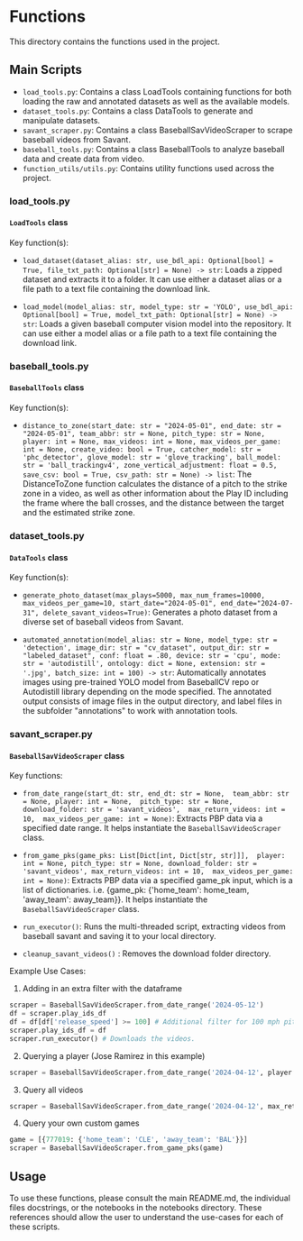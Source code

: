 # Functions

This directory contains the functions used in the project.

## Main Scripts

- `load_tools.py`: Contains a class LoadTools containing functions for both loading the raw and annotated datasets as well as the available models.
- `dataset_tools.py`: Contains a class DataTools to generate and manipulate datasets.
- `savant_scraper.py`: Contains a class BaseballSavVideoScraper to scrape baseball videos from Savant.
- `baseball_tools.py`: Contains a class BaseballTools to analyze baseball data and create data from video.
- `function_utils/utils.py`: Contains utility functions used across the project.

### load_tools.py

#### `LoadTools` class

Key function(s):
- `load_dataset(dataset_alias: str, use_bdl_api: Optional[bool] = True, file_txt_path: Optional[str] = None) -> str`: 
  Loads a zipped dataset and extracts it to a folder. It can use either a dataset alias or a file path to a text file containing the download link.

- `load_model(model_alias: str, model_type: str = 'YOLO', use_bdl_api: Optional[bool] = True, model_txt_path: Optional[str] = None) -> str`: 
  Loads a given baseball computer vision model into the repository. It can use either a model alias or a file path to a text file containing the download link.

### baseball_tools.py

#### `BaseballTools` class

Key function(s):
- `distance_to_zone(start_date: str = "2024-05-01", end_date: str = "2024-05-01", team_abbr: str = None, pitch_type: str = None, player: int = None, max_videos: int = None, max_videos_per_game: int = None, create_video: bool = True, catcher_model: str = 'phc_detector', glove_model: str = 'glove_tracking', ball_model: str = 'ball_trackingv4', zone_vertical_adjustment: float = 0.5, save_csv: bool = True, csv_path: str = None) -> list`: The DistanceToZone function calculates the distance of a pitch to the strike zone in a video, as well as other information about the Play ID including the frame where the ball crosses, and the distance between the target and the estimated strike zone.

### dataset_tools.py

#### `DataTools` class

Key function(s):
- `generate_photo_dataset(max_plays=5000, max_num_frames=10000, max_videos_per_game=10, start_date="2024-05-01", end_date="2024-07-31", delete_savant_videos=True)`: Generates a photo dataset from a diverse set of baseball videos from Savant.

- `automated_annotation(model_alias: str = None, model_type: str = 'detection', image_dir: str = "cv_dataset", output_dir: str = "labeled_dataset", conf: float = .80, device: str = 'cpu', mode: str = 'autodistill', ontology: dict = None, extension: str = '.jpg', batch_size: int = 100) -> str`: Automatically annotates images using pre-trained YOLO model from BaseballCV repo or Autodistill library depending on the mode specified. The annotated output consists of image files in the output directory, and label files in the subfolder "annotations" to work with annotation tools.

### savant_scraper.py

#### `BaseballSavVideoScraper` class

Key functions:
- `from_date_range(start_dt: str, end_dt: str = None, 
  team_abbr: str = None, player: int = None, 
  pitch_type: str = None,
  download_folder: str = 'savant_videos', 
  max_return_videos: int = 10, 
  max_videos_per_game: int = None)`: Extracts PBP data via a specified date range. It helps instantiate the `BaseballSavVideoScraper` class.

- `from_game_pks(game_pks: List[Dict[int, Dict[str, str]]], 
  player: int = None, pitch_type: str = None,
  download_folder: str = 'savant_videos',
  max_return_videos: int = 10, 
  max_videos_per_game: int = None)`: Extracts PBP data
  via a specified game_pk input, which is a list of dictionaries. i.e. {game_pk: {'home_team': home_team, 'away_team': away_team}}. It helps instantiate the `BaseballSavVideoScraper` class.

- `run_executor()`: Runs the multi-threaded script, extracting videos from baseball savant and saving it to your local directory.

- `cleanup_savant_videos()` : Removes the download folder directory.
  

Example Use Cases:
1. Adding in an extra filter with the dataframe
```python
scraper = BaseballSavVideoScraper.from_date_range('2024-05-12')
df = scraper.play_ids_df
df = df[df['release_speed'] >= 100] # Additional filter for 100 mph pitches
scraper.play_ids_df = df
scraper.run_executor() # Downloads the videos.
```
2. Querying a player (Jose Ramirez in this example)
```python
scraper = BaseballSavVideoScraper.from_date_range('2024-04-12', player = 60870, team_abbr = 'CLE')
```
3. Query all videos
```python
scraper = BaseballSavVideoScraper.from_date_range('2024-04-12', max_return_videos = None)
```
4. Query your own custom games
```python
game = [{777019: {'home_team': 'CLE', 'away_team': 'BAL'}}]
scraper = BaseballSavVideoScraper.from_game_pks(game)
```


## Usage

To use these functions, please consult the main README.md, the individual files docstrings, or the notebooks in the notebooks directory. These references should allow the user to understand the use-cases for each of these scripts.
